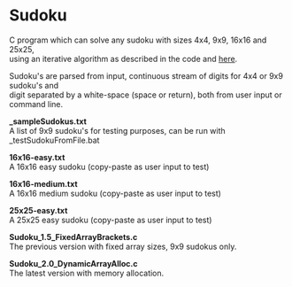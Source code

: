 # Sudoku
C program which can solve any sudoku with sizes 4x4, 9x9, 16x16 and 25x25,  
using an iterative algorithm as described in the code and <a href=http://www.sudokuwiki.org/sudoku.htm>here</a>.

Sudoku's are parsed from input, continuous stream of digits for 4x4 or 9x9 sudoku's and  
digit separated by a white-space (space or return), both from user input or command line.  


<b>_sampleSudokus.txt</b>  
A list of 9x9 sudoku's for testing purposes, can be run with _testSudokuFromFile.bat

<b>16x16-easy.txt</b>  
A 16x16 easy sudoku (copy-paste as user input to test)

<b>16x16-medium.txt</b>  
A 16x16 medium sudoku (copy-paste as user input to test)

<b>25x25-easy.txt</b>  
A 25x25 easy sudoku (copy-paste as user input to test)

<b>Sudoku_1.5_FixedArrayBrackets.c</b>  
The previous version with fixed array sizes, 9x9 sudokus only.

<b>Sudoku_2.0_DynamicArrayAlloc.c</b>  
The latest version with memory allocation.
